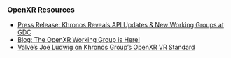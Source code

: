 ### OpenXR Resources

* [Press Release: Khronos Reveals API Updates & New Working Groups at GDC](https://www.khronos.org/news/press/khronos-reveals-api-updates-new-workgroups-at-gdc)
* [Blog: The OpenXR Working Group is Here!](https://www.khronos.org/blog/the-openxr-working-group-is-here)
* [Valve’s Joe Ludwig on Khronos Group’s OpenXR VR Standard](http://voicesofvr.com/509-valves-joe-ludwig-on-khronos-groups-openxr-vr-standard/)
